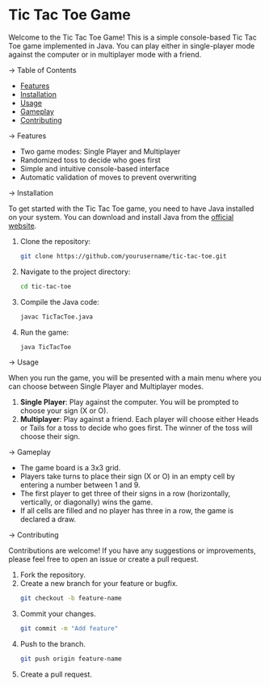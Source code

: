 # Tic Tac Toe Game

Welcome to the Tic Tac Toe Game! This is a simple console-based Tic Tac Toe game implemented in Java. You can play either in single-player mode against the computer or in multiplayer mode with a friend.

-> Table of Contents

- [Features](#features)
- [Installation](#installation)
- [Usage](#usage)
- [Gameplay](#gameplay)
- [Contributing](#contributing)

-> Features

- Two game modes: Single Player and Multiplayer
- Randomized toss to decide who goes first
- Simple and intuitive console-based interface
- Automatic validation of moves to prevent overwriting

-> Installation

To get started with the Tic Tac Toe game, you need to have Java installed on your system. You can download and install Java from the [official website](https://www.oracle.com/java/technologies/javase-downloads.html).

1. Clone the repository:
    ```bash
    git clone https://github.com/yourusername/tic-tac-toe.git
    ```

2. Navigate to the project directory:
    ```bash
    cd tic-tac-toe
    ```

3. Compile the Java code:
    ```bash
    javac TicTacToe.java
    ```

4. Run the game:
    ```bash
    java TicTacToe
    ```

-> Usage

When you run the game, you will be presented with a main menu where you can choose between Single Player and Multiplayer modes.

1. **Single Player**: Play against the computer. You will be prompted to choose your sign (X or O).
2. **Multiplayer**: Play against a friend. Each player will choose either Heads or Tails for a toss to decide who goes first. The winner of the toss will choose their sign.

-> Gameplay

- The game board is a 3x3 grid.
- Players take turns to place their sign (X or O) in an empty cell by entering a number between 1 and 9.
- The first player to get three of their signs in a row (horizontally, vertically, or diagonally) wins the game.
- If all cells are filled and no player has three in a row, the game is declared a draw.

-> Contributing

Contributions are welcome! If you have any suggestions or improvements, please feel free to open an issue or create a pull request.

1. Fork the repository.
2. Create a new branch for your feature or bugfix.
    ```bash
    git checkout -b feature-name
    ```
3. Commit your changes.
    ```bash
    git commit -m "Add feature"
    ```
4. Push to the branch.
    ```bash
    git push origin feature-name
    ```
5. Create a pull request.

